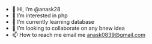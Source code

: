 - 👋 Hi, I’m @anask28
- 👀 I’m interested in php 
- 🌱 I’m currently learning database
- 💞️ I’m looking to collaborate on any bnew idea
- 📫 How to reach me email me anask0839@gmail.com

<!---
anask28/anask28 is a ✨ special ✨ repository because its `README.md` (this file) appears on your GitHub profile.
You can click the Preview link to take a look at your changes.
--->
